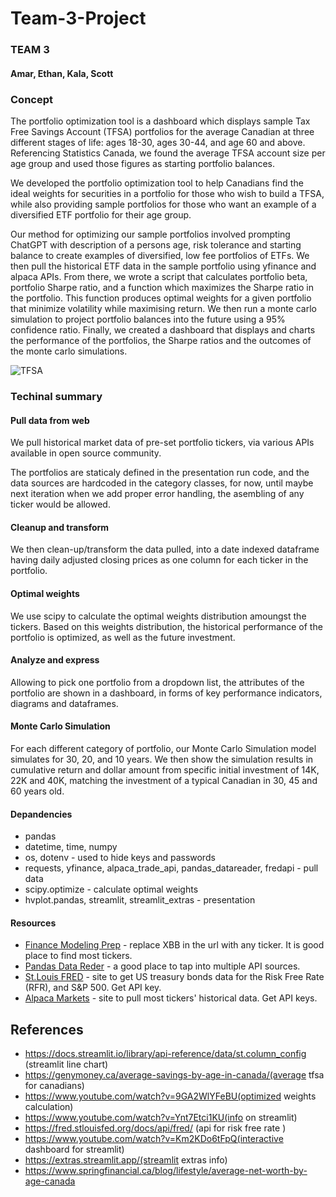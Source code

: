 # Team-3-Project

### TEAM 3

#### Amar, Ethan, Kala, Scott

### Concept

The portfolio optimization tool is a dashboard which displays sample Tax Free Savings Account (TFSA) portfolios for the average Canadian at three different stages of life: ages 18-30, ages 30-44, and age 60 and above. Referencing Statistics Canada, we found the average TFSA account size per age group and used those figures as starting portfolio balances. 

We developed the portfolio optimization tool to help Canadians find the ideal weights for securities in a portfolio for those who wish to build a TFSA, while also providing sample portfolios for those who want an example of a diversified ETF portfolio for their age group.

Our method for optimizing our sample portfolios involved prompting ChatGPT with description of a persons age, risk tolerance and starting balance to create examples of diversified, low fee portfolios of ETFs. We then pull the historical ETF data in the sample portfolio using yfinance and alpaca APIs. From there, we wrote a script that calculates portfolio beta, portfolio Sharpe ratio, and a function which maximizes the Sharpe ratio in the portfolio. This function produces optimal weights for a given portfolio that minimize volatility while maximising return. We then run a monte carlo simulation to project portfolio balances into the future using a 95% confidence ratio. Finally, we created a dashboard that displays and charts the performance of the portfolios, the Sharpe ratios and the outcomes of the monte carlo simulations. 

![TFSA](https://files.slack.com/files-tmb/T051KHUJJMS-F05ERRDQ6P8-562b7a0f6b/screenshot_2023-06-29_202250_720.jpg)

### Techinal summary

#### Pull data from web

We pull historical market data of pre-set portfolio tickers, via various APIs available in open source community. 

The portfolios are staticaly defined in the presentation run code, and the data sources are hardcoded in the category classes, for now, until maybe next iteration when we add proper error handling, the asembling of any ticker would be allowed.

#### Cleanup and transform

We then clean-up/transform the data pulled, into a date indexed dataframe having daily adjusted closing prices as one column for each ticker in the portfolio. 

#### Optimal weights

We use scipy to calculate the optimal weights distribution amoungst the tickers. Based on this weights distribution, the historical performance of the portfolio is optimized, as well as the future investment.

#### Analyze and express

Allowing to pick one portfolio from a dropdown list, the attributes of the portfolio are shown in a dashboard, in forms of key performance indicators, diagrams and dataframes.

#### Monte Carlo Simulation

For each different category of portfolio, our Monte Carlo Simulation model simulates for 30, 20, and 10 years. We then show the simulation results in cumulative return and dollar amount from specific initial investment of 14K, 22K and 40K, matching the investment of a typical Canadian in 30, 45 and 60 years old.

#### Depandencies

* pandas
* datetime, time, numpy
* os, dotenv - used to hide keys and passwords
* requests, yfinance, alpaca_trade_api, pandas_datareader, fredapi - pull data
* scipy.optimize - calculate optimal weights
* hvplot.pandas, streamlit, streamlit_extras - presentation

#### Resources

* [Finance Modeling Prep](https://site.financialmodelingprep.com/financial-summary/XBB) - replace XBB in the url with any ticker. It is good place to find most tickers.
* [Pandas Data Reder](https://pandas-datareader.readthedocs.io/en/latest/remote_data.html#remote-data-alphavantage) - a good place to tap into multiple API sources.
* [St.Louis FRED](https://fred.stlouisfed.org/categories/115?cid=115&et=&pageID=1&t=) - site to get US treasury bonds data for the Risk Free Rate (RFR), and S&P 500. Get API key.
* [Alpaca Markets](https://app.alpaca.markets) - site to pull most tickers' historical data. Get API keys.

## References

* https://docs.streamlit.io/library/api-reference/data/st.column_config (streamlit line chart)
* https://genymoney.ca/average-savings-by-age-in-canada/(average tfsa for canadians)
* https://www.youtube.com/watch?v=9GA2WlYFeBU(optimized weights calculation)
* https://www.youtube.com/watch?v=Ynt7Etci1KU(info on streamlit)
* https://fred.stlouisfed.org/docs/api/fred/ (api for risk free rate )
* https://www.youtube.com/watch?v=Km2KDo6tFpQ(interactive dashboard for streamlit)
* https://extras.streamlit.app/(streamlit extras info)
* https://www.springfinancial.ca/blog/lifestyle/average-net-worth-by-age-canada